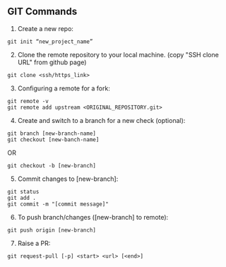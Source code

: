 ## GIT Commands


1. Create a new repo: 
  ```
  git init “new_project_name”
  ```
2. Clone the remote repository to your local machine. (copy "SSH clone URL" from github page)
  ```
  git clone <ssh/https_link>
  ```
3.	Configuring a remote for a fork:
  ```
  git remote -v
  git remote add upstream <ORIGINAL_REPOSITORY.git>
  ```
4.	Create and switch to a branch for a new check (optional):
  ```
  git branch [new-branch-name]
  git checkout [new-banch-name]
  ```
  OR
  ```
  git checkout -b [new-branch]
  ```
5.	Commit changes to [new-branch]:
  ```
  git status
  git add . 
  git commit -m "[commit message]"
  ```
6.	To push branch/changes ([new-branch] to remote):
  ```
  git push origin [new-branch]
  ```
7. Raise a PR:
  ```
  git request-pull [-p] <start> <url> [<end>]
  ```
  
